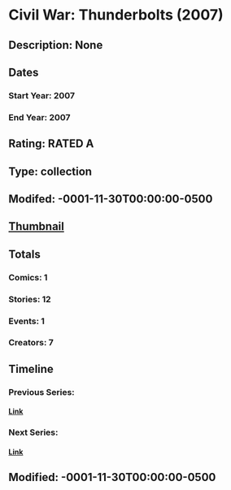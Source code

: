 # Civil War: Thunderbolts (2007)
## Description: None
## Dates
### Start Year: 2007
### End Year: 2007
## Rating: RATED A
## Type: collection
## Modifed: -0001-11-30T00:00:00-0500
## [Thumbnail](http://i.annihil.us/u/prod/marvel/i/mg/8/d0/4bc35514cd63a.jpg)
## Totals
### Comics: 1
### Stories: 12
### Events: 1
### Creators: 7
## Timeline
### Previous Series: 
#### [Link]()
### Next Series: 
#### [Link]()
## Modified: -0001-11-30T00:00:00-0500